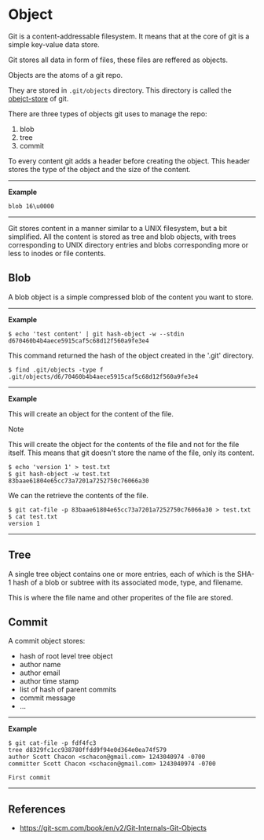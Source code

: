 # Object

Git is a content-addressable filesystem. It means that at the core of git is a simple key-value data store.

Git stores all data in form of files, these files are reffered as objects.

Objects are the atoms of a git repo.

They are stored in `.git/objects` directory. This directory is called the [obejct-store](object-store.md) of git.

There are three types of objects git uses to manage the repo:

1. blob
2. tree
3. commit

To every content git adds a header before creating the object. This header stores the type of the object and the size of the content.

---

**Example**

```
blob 16\u0000
```

---

Git stores content in a manner similar to a UNIX filesystem, but a bit simplified. All the content is stored as tree and blob objects, with trees corresponding to UNIX directory entries and blobs corresponding more or less to inodes or file contents.

## Blob

A blob object is a simple compressed blob of the content you want to store.

---

**Example**

```shell
$ echo 'test content' | git hash-object -w --stdin
d670460b4b4aece5915caf5c68d12f560a9fe3e4
```

This command returned the hash of the object created in the '.git' directory.

```shell
$ find .git/objects -type f
.git/objects/d6/70460b4b4aece5915caf5c68d12f560a9fe3e4
```

---

**Example**

This will create an object for the content of the file.

> [!note]
> This will create the object for the contents of the file and not for the file itself. This means that git doesn't store the name of the file, only its content.

```shell
$ echo 'version 1' > test.txt
$ git hash-object -w test.txt
83baae61804e65cc73a7201a7252750c76066a30
```

We can the retrieve the contents of the file.

```shell
$ git cat-file -p 83baae61804e65cc73a7201a7252750c76066a30 > test.txt
$ cat test.txt
version 1
```

---

## Tree

A single tree object contains one or more entries, each of which is the SHA-1 hash of a blob or subtree with its associated mode, type, and filename.

This is where the file name and other properites of the file are stored.

## Commit

A commit object stores:

- hash of root level tree object
- author name
- author email
- author time stamp
- list of hash of parent commits
- commit message
- ...

---

**Example**

```shell
$ git cat-file -p fdf4fc3
tree d8329fc1cc938780ffdd9f94e0d364e0ea74f579
author Scott Chacon <schacon@gmail.com> 1243040974 -0700
committer Scott Chacon <schacon@gmail.com> 1243040974 -0700

First commit
```

---

## References

- https://git-scm.com/book/en/v2/Git-Internals-Git-Objects
